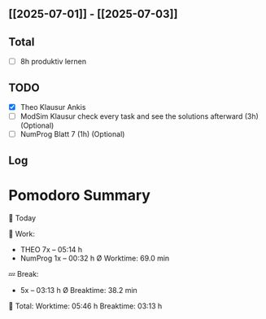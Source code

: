 ## [[2025-07-01]] - [[2025-07-03]]

## Total
- [ ] 8h produktiv lernen 
## TODO
- [x] Theo Klausur Ankis 
- [ ] ModSim Klausur check every task and see the solutions afterward (3h) (Optional)
- [ ] NumProg Blatt 7 (1h) (Optional)
## Log

# Pomodoro Summary

📅 Today

🍅 Work:
- THEO        7x – 05:14 h
- NumProg     1x – 00:32 h
Ø Worktime: 69.0 min

💤 Break:
- 5x – 03:13 h
Ø Breaktime: 38.2 min

🧠 Total:
Worktime:  05:46 h
Breaktime: 03:13 h

